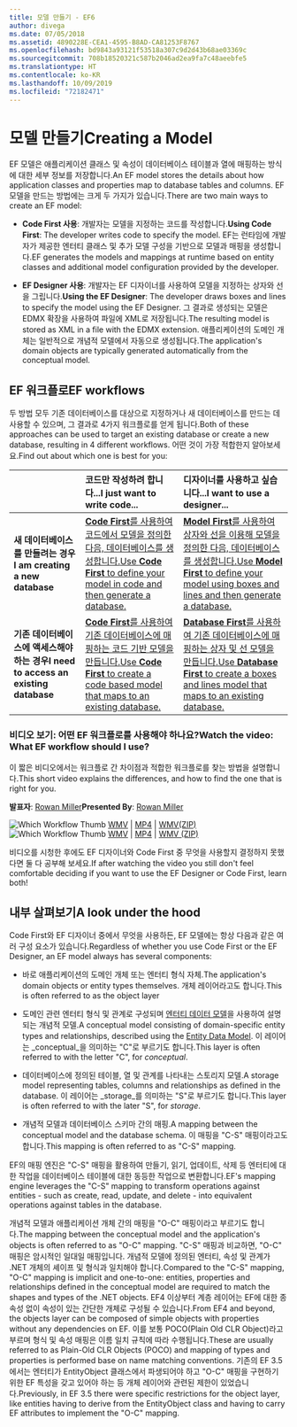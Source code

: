 ```yaml
---
title: 모델 만들기 - EF6
author: divega
ms.date: 07/05/2018
ms.assetid: 4890228E-CEA1-4595-B8AD-CA81253F8767
ms.openlocfilehash: bd9843a93121f53518a307c9d2d43b68ae03369c
ms.sourcegitcommit: 708b18520321c587b2046ad2ea9fa7c48aeebfe5
ms.translationtype: HT
ms.contentlocale: ko-KR
ms.lasthandoff: 10/09/2019
ms.locfileid: "72182471"
---
```

# <a name="creating-a-model"></a><span data-ttu-id="f9971-102">모델 만들기</span><span class="sxs-lookup"><span data-stu-id="f9971-102">Creating a Model</span></span>

<span data-ttu-id="f9971-103">EF 모델은 애플리케이션 클래스 및 속성이 데이터베이스 테이블과 열에 매핑하는 방식에 대한 세부 정보를 저장합니다.</span><span class="sxs-lookup"><span data-stu-id="f9971-103">An EF model stores the details about how application classes and properties map to database tables and columns.</span></span> <span data-ttu-id="f9971-104">EF 모델을 만드는 방법에는 크게 두 가지가 있습니다.</span><span class="sxs-lookup"><span data-stu-id="f9971-104">There are two main ways to create an EF model:</span></span>

- <span data-ttu-id="f9971-105">**Code First 사용**: 개발자는 모델을 지정하는 코드를 작성합니다.</span><span class="sxs-lookup"><span data-stu-id="f9971-105">**Using Code First**: The developer writes code to specify the model.</span></span> <span data-ttu-id="f9971-106">EF는 런타임에 개발자가 제공한 엔터티 클래스 및 추가 모델 구성을 기반으로 모델과 매핑을 생성합니다.</span><span class="sxs-lookup"><span data-stu-id="f9971-106">EF generates the models and mappings at runtime based on entity classes and additional model configuration provided by the developer.</span></span>

- <span data-ttu-id="f9971-107">**EF Designer 사용**: 개발자는 EF 디자이너를 사용하여 모델을 지정하는 상자와 선을 그립니다.</span><span class="sxs-lookup"><span data-stu-id="f9971-107">**Using the EF Designer**: The developer draws boxes and lines to specify the model using the EF Designer.</span></span> <span data-ttu-id="f9971-108">그 결과로 생성되는 모델은 EDMX 확장을 사용하여 파일에 XML로 저장됩니다.</span><span class="sxs-lookup"><span data-stu-id="f9971-108">The resulting model is stored as XML in a file with the EDMX extension.</span></span> <span data-ttu-id="f9971-109">애플리케이션의 도메인 개체는 일반적으로 개념적 모델에서 자동으로 생성됩니다.</span><span class="sxs-lookup"><span data-stu-id="f9971-109">The application's domain objects are typically generated automatically from the conceptual model.</span></span>

## <a name="ef-workflows"></a><span data-ttu-id="f9971-110">EF 워크플로</span><span class="sxs-lookup"><span data-stu-id="f9971-110">EF workflows</span></span>

<span data-ttu-id="f9971-111">두 방법 모두 기존 데이터베이스를 대상으로 지정하거나 새 데이터베이스를 만드는 데 사용할 수 있으며, 그 결과로 4가지 워크플로를 얻게 됩니다.</span><span class="sxs-lookup"><span data-stu-id="f9971-111">Both of these approaches can be used to target an existing database or create a new database, resulting in 4 different workflows.</span></span>
<span data-ttu-id="f9971-112">어떤 것이 가장 적합한지 알아보세요.</span><span class="sxs-lookup"><span data-stu-id="f9971-112">Find out about which one is best for you:</span></span>  

|                                           | <span data-ttu-id="f9971-113">코드만 작성하려 합니다...</span><span class="sxs-lookup"><span data-stu-id="f9971-113">I just want to write code...</span></span>                                                                                                                   | <span data-ttu-id="f9971-114">디자이너를 사용하고 싶습니다...</span><span class="sxs-lookup"><span data-stu-id="f9971-114">I want to use a designer...</span></span>                                                                                                                        |
|:------------------------------------------|:-----------------------------------------------------------------------------------------------------------------------------------------------|:---------------------------------------------------------------------------------------------------------------------------------------------------|
| <span data-ttu-id="f9971-115">**새 데이터베이스를 만들려는 경우**</span><span class="sxs-lookup"><span data-stu-id="f9971-115">**I am creating a new database**</span></span>          | [<span data-ttu-id="f9971-116">**Code First**를 사용하여 코드에서 모델을 정의한 다음, 데이터베이스를 생성합니다.</span><span class="sxs-lookup"><span data-stu-id="f9971-116">Use **Code First** to define your model in code and then generate a database.</span></span>](~/ef6/modeling/code-first/workflows/new-database.md)           | [<span data-ttu-id="f9971-117">**Model First**를 사용하여 상자와 선을 이용해 모델을 정의한 다음, 데이터베이스를 생성합니다.</span><span class="sxs-lookup"><span data-stu-id="f9971-117">Use **Model First** to define your model using boxes and lines and then generate a database.</span></span>](~/ef6/modeling/designer/workflows/model-first.md)   |
| <span data-ttu-id="f9971-118">**기존 데이터베이스에 액세스해야 하는 경우**</span><span class="sxs-lookup"><span data-stu-id="f9971-118">**I need to access an existing database**</span></span> | [<span data-ttu-id="f9971-119">**Code First**를 사용하여 기존 데이터베이스에 매핑하는 코드 기반 모델을 만듭니다.</span><span class="sxs-lookup"><span data-stu-id="f9971-119">Use **Code First** to create a code based model that maps to an existing database.</span></span>](~/ef6/modeling/code-first/workflows/existing-database.md) | [<span data-ttu-id="f9971-120">**Database First**를 사용하여 기존 데이터베이스에 매핑하는 상자 및 선 모델을 만듭니다.</span><span class="sxs-lookup"><span data-stu-id="f9971-120">Use **Database First** to create a boxes and lines model that maps to an existing database.</span></span>](~/ef6/modeling/designer/workflows/database-first.md) |

### <a name="watch-the-video-what-ef-workflow-should-i-use"></a><span data-ttu-id="f9971-121">비디오 보기: 어떤 EF 워크플로를 사용해야 하나요?</span><span class="sxs-lookup"><span data-stu-id="f9971-121">Watch the video: What EF workflow should I use?</span></span>

<span data-ttu-id="f9971-122">이 짧은 비디오에서는 워크플로 간 차이점과 적합한 워크플로를 찾는 방법을 설명합니다.</span><span class="sxs-lookup"><span data-stu-id="f9971-122">This short video explains the differences, and how to find the one that is right for you.</span></span>

<span data-ttu-id="f9971-123">**발표자**: [Rowan Miller](https://romiller.com/)</span><span class="sxs-lookup"><span data-stu-id="f9971-123">**Presented By**: [Rowan Miller](https://romiller.com/)</span></span>

<span data-ttu-id="f9971-124">![Which Workflow Thumb](../media/whichworkflow-thumb.png) [WMV](https://download.microsoft.com/download/8/F/8/8F81F4CD-3678-4229-8D79-0C63FFA3C595/HDI_ITPro_Technet_winvideo_ChoseYourWorkflow.wmv) | [MP4](https://download.microsoft.com/download/8/F/8/8F81F4CD-3678-4229-8D79-0C63FFA3C595/HDI_ITPro_Technet_mp4video_ChoseYourWorkflow.m4v) | [WMV(ZIP)](https://download.microsoft.com/download/8/F/8/8F81F4CD-3678-4229-8D79-0C63FFA3C595/HDI_ITPro_Technet_winvideo_ChoseYourWorkflow.zip)</span><span class="sxs-lookup"><span data-stu-id="f9971-124">![Which Workflow Thumb](../media/whichworkflow-thumb.png) [WMV](https://download.microsoft.com/download/8/F/8/8F81F4CD-3678-4229-8D79-0C63FFA3C595/HDI_ITPro_Technet_winvideo_ChoseYourWorkflow.wmv) | [MP4](https://download.microsoft.com/download/8/F/8/8F81F4CD-3678-4229-8D79-0C63FFA3C595/HDI_ITPro_Technet_mp4video_ChoseYourWorkflow.m4v) | [WMV (ZIP)](https://download.microsoft.com/download/8/F/8/8F81F4CD-3678-4229-8D79-0C63FFA3C595/HDI_ITPro_Technet_winvideo_ChoseYourWorkflow.zip)</span></span>

<span data-ttu-id="f9971-125">비디오를 시청한 후에도 EF 디자이너와 Code First 중 무엇을 사용할지 결정하지 못했다면 둘 다 공부해 보세요.</span><span class="sxs-lookup"><span data-stu-id="f9971-125">If after watching the video you still don't feel comfortable deciding if you want to use the EF Designer or Code First, learn both!</span></span>

## <a name="a-look-under-the-hood"></a><span data-ttu-id="f9971-126">내부 살펴보기</span><span class="sxs-lookup"><span data-stu-id="f9971-126">A look under the hood</span></span>

<span data-ttu-id="f9971-127">Code First와 EF 디자이너 중에서 무엇을 사용하든, EF 모델에는 항상 다음과 같은 여러 구성 요소가 있습니다.</span><span class="sxs-lookup"><span data-stu-id="f9971-127">Regardless of whether you use Code First or the EF Designer, an EF model always has several components:</span></span>

- <span data-ttu-id="f9971-128">바로 애플리케이션의 도메인 개체 또는 엔터티 형식 자체.</span><span class="sxs-lookup"><span data-stu-id="f9971-128">The application's domain objects or entity types themselves.</span></span> <span data-ttu-id="f9971-129">개체 레이어라고도 합니다.</span><span class="sxs-lookup"><span data-stu-id="f9971-129">This is often referred to as the object layer</span></span>

- <span data-ttu-id="f9971-130">도메인 관련 엔터티 형식 및 관계로 구성되며 [엔터티 데이터 모델](~/ef6/resources/glossary.md#entity-data-model)을 사용하여 설명되는 개념적 모델.</span><span class="sxs-lookup"><span data-stu-id="f9971-130">A conceptual model consisting of domain-specific entity types and relationships, described using the [Entity Data Model](~/ef6/resources/glossary.md#entity-data-model).</span></span> <span data-ttu-id="f9971-131">이 레이어는 _conceptual_을 의미하는 "C"로 부르기도 합니다.</span><span class="sxs-lookup"><span data-stu-id="f9971-131">This layer is often referred to with the letter "C", for _conceptual_.</span></span>

- <span data-ttu-id="f9971-132">데이터베이스에 정의된 테이블, 열 및 관계를 나타내는 스토리지 모델.</span><span class="sxs-lookup"><span data-stu-id="f9971-132">A storage model representing tables, columns and relationships as defined in the database.</span></span> <span data-ttu-id="f9971-133">이 레이어는 _storage_를 의미하는 "S"로 부르기도 합니다.</span><span class="sxs-lookup"><span data-stu-id="f9971-133">This layer is often referred to with the later "S", for _storage_.</span></span>  

- <span data-ttu-id="f9971-134">개념적 모델과 데이터베이스 스키마 간의 매핑.</span><span class="sxs-lookup"><span data-stu-id="f9971-134">A mapping between the conceptual model and the database schema.</span></span> <span data-ttu-id="f9971-135">이 매핑을 "C-S" 매핑이라고도 합니다.</span><span class="sxs-lookup"><span data-stu-id="f9971-135">This mapping is often referred to as "C-S" mapping.</span></span>

<span data-ttu-id="f9971-136">EF의 매핑 엔진은 "C-S" 매핑을 활용하여 만들기, 읽기, 업데이트, 삭제 등 엔터티에 대한 작업을 데이터베이스 테이블에 대한 동등한 작업으로 변환합니다.</span><span class="sxs-lookup"><span data-stu-id="f9971-136">EF's mapping engine leverages the "C-S" mapping to transform operations against entities - such as create, read, update, and delete - into equivalent operations against tables in the database.</span></span>

<span data-ttu-id="f9971-137">개념적 모델과 애플리케이션 개체 간의 매핑을 "O-C" 매핑이라고 부르기도 합니다.</span><span class="sxs-lookup"><span data-stu-id="f9971-137">The mapping between the conceptual model and the application's objects is often referred to as "O-C" mapping.</span></span> <span data-ttu-id="f9971-138">"C-S" 매핑과 비교하면, "O-C" 매핑은 암시적인 일대일 매핑입니다. 개념적 모델에 정의된 엔터티, 속성 및 관계가 .NET 개체의 셰이프 및 형식과 일치해야 합니다.</span><span class="sxs-lookup"><span data-stu-id="f9971-138">Compared to the "C-S" mapping, "O-C" mapping is implicit and one-to-one: entities, properties and relationships defined in the conceptual model are required to match the shapes and types of the .NET objects.</span></span> <span data-ttu-id="f9971-139">EF4 이상부터 계층 레이어는 EF에 대한 종속성 없이 속성이 있는 간단한 개체로 구성될 수 있습니다.</span><span class="sxs-lookup"><span data-stu-id="f9971-139">From EF4 and beyond, the objects layer can be composed of simple objects with properties without any dependencies on EF.</span></span> <span data-ttu-id="f9971-140">이를 보통 POCO(Plain Old CLR Object)라고 부르며 형식 및 속성 매핑은 이름 일치 규칙에 따라 수행됩니다.</span><span class="sxs-lookup"><span data-stu-id="f9971-140">These are usually referred to as Plain-Old CLR Objects (POCO) and mapping of types and properties is performed base on name matching conventions.</span></span> <span data-ttu-id="f9971-141">기존의 EF 3.5에서는 엔터티가 EntityObject 클래스에서 파생되어야 하고 "O-C" 매핑을 구현하기 위한 EF 특성을 갖고 있어야 하는 등 개체 레이어와 관련된 제한이 있었습니다.</span><span class="sxs-lookup"><span data-stu-id="f9971-141">Previously, in EF 3.5 there were specific restrictions for the object layer, like entities having to derive from the EntityObject class and having to carry EF attributes to implement the "O-C" mapping.</span></span>
